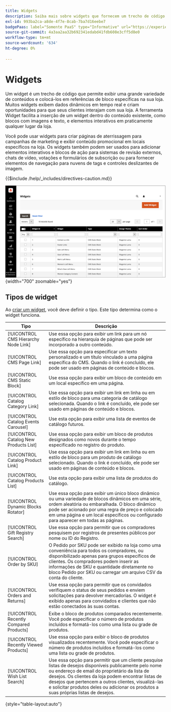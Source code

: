 ```yaml
---
title: Widgets
description: Saiba mais sobre widgets que fornecem um trecho de código que permite exibir uma grande variedade de conteúdo e colocá-lo em referências de bloco específicas na sua loja.
exl-id: 993ba2ca-a8de-4f7e-8cab-7ba7d16eebe7
badgePaas: label="Somente PaaS" type="Informative" url="https://experienceleague.adobe.com/en/docs/commerce/user-guides/product-solutions" tooltip="Aplica-se somente a projetos do Adobe Commerce na nuvem (infraestrutura do PaaS gerenciada pela Adobe) e a projetos locais."
source-git-commit: 4a3aa2aa32b692341edabd41fdb608e3cff5d8e0
workflow-type: tm+mt
source-wordcount: '634'
ht-degree: 0%

---
```


# Widgets

Um widget é um trecho de código que permite exibir uma grande variedade de conteúdos e colocá-los em referências de bloco específicas na sua loja. Muitos widgets exibem dados dinâmicos em tempo real e criam oportunidades para que seus clientes interajam com sua loja. A ferramenta Widget facilita a inserção de um widget dentro do conteúdo existente, como blocos com imagens e texto, e elementos interativos em praticamente qualquer lugar da loja.

Você pode usar widgets para criar páginas de aterrissagem para campanhas de marketing e exibir conteúdo promocional em locais específicos na loja. Os widgets também podem ser usados para adicionar elementos interativos e blocos de ação para sistemas de revisão externos, chats de vídeo, votações e formulários de subscrição ou para fornecer elementos de navegação para nuvens de tags e controles deslizantes de imagem.

{{$include /help/_includes/directives-caution.md}}

![Novo widget Lista de produtos](./assets/storefront-home-page-new-products.png){width="700" zoomable="yes"}

## Tipos de widget

Ao [criar um widget](widget-create.md), você deve definir o tipo. Este tipo determina como o widget funciona.

| Tipo | Descrição |
|--- |--- |
| [!UICONTROL CMS Hierarchy Node Link] | Use essa opção para exibir um link para um nó específico na hierarquia de páginas que pode ser incorporado a outro conteúdo. |
| [!UICONTROL CMS Page Link] | Use essa opção para especificar um texto personalizado e um título vinculado a uma página específica do CMS. Quando o link é concluído, ele pode ser usado em páginas de conteúdo e blocos. |
| [!UICONTROL CMS Static Block] | Use essa opção para exibir um bloco de conteúdo em um local específico em uma página. |
| [!UICONTROL Catalog Category Link] | Use essa opção para exibir um link em linha ou em estilo de bloco para uma categoria de catálogo selecionada. Quando o link é concluído, ele pode ser usado em páginas de conteúdo e blocos. |
| [!UICONTROL Catalog Events Carousel] | Use esta opção para exibir uma lista de eventos de catálogo futuros. |
| [!UICONTROL Catalog New Products List] | Use essa opção para exibir um bloco de produtos designados como novos durante o tempo especificado no registro do produto. |
| [!UICONTROL Catalog Product Link] | Use essa opção para exibir um link em linha ou em estilo de bloco para um produto de catálogo selecionado. Quando o link é concluído, ele pode ser usado em páginas de conteúdo e blocos. |
| [!UICONTROL Catalog Products List] | Use esta opção para exibir uma lista de produtos do catálogo. |
| [!UICONTROL Dynamic Blocks Rotator] | Use essa opção para exibir um único bloco dinâmico ou uma variedade de blocos dinâmicos em uma série, ordem aleatória ou embaralhada. O bloco dinâmico pode ser acionado por uma regra de preço e colocado em uma página e um local específicos ou configurado para aparecer em todas as páginas. |
| [!UICONTROL Gift Registry Search] | Use essa opção para permitir que os compradores pesquisem por registros de presentes públicos por nome ou ID do Registro. |
| [!UICONTROL Order by SKU] | O Pedido por SKU pode ser exibido na loja como uma conveniência para todos os compradores, ou disponibilizado apenas para grupos específicos de clientes. Os compradores podem inserir as informações de SKU e quantidade diretamente no bloco Pedido por SKU ou carregar um arquivo CSV da conta do cliente. |
| [!UICONTROL Orders and Returns] | Use essa opção para permitir que os convidados verifiquem o status de seus pedidos e enviem solicitações para devolver mercadorias. O widget é exibido apenas para convidados e clientes que não estão conectados às suas contas. |
| [!UICONTROL Recently Compared Products] | Exibe o bloco de produtos comparados recentemente. Você pode especificar o número de produtos incluídos e formatá-los como uma lista ou grade de produtos. |
| [!UICONTROL Recently Viewed Products] | Use essa opção para exibir o bloco de produtos visualizados recentemente. Você pode especificar o número de produtos incluídos e formatá-los como uma lista ou grade de produtos. |
| [!UICONTROL Wish List Search] | Use essa opção para permitir que um cliente pesquise listas de desejos disponíveis publicamente pelo nome ou endereço de email do proprietário da lista de desejos. Os clientes da loja podem encontrar listas de desejos que pertencem a outros clientes, visualizá-las e solicitar produtos deles ou adicionar os produtos a suas próprias listas de desejos. |

{style="table-layout:auto"}

<!-- Last updated from includes: 2022-08-30 15:36:09 -->
